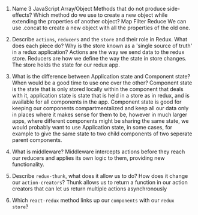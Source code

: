 1.  Name 3 JavaScript Array/Object Methods that do not produce side-effects? Which method do we use to create a new object while extending the properties of another object?
    Map
    Filter
    Reduce
    We can use .concat to create a new object with all the properties of the old one.

1.  Describe `actions`, `reducers` and the `store` and their role in Redux. What does each piece do? Why is the store known as a 'single source of truth' in a redux application?
    Actions are the way we send data to the redux store.
    Reducers are how we define the way the state in store changes.
    The store holds the state for our redux app.

1.  What is the difference between Application state and Component state? When would be a good time to use one over the other?
    Component state is the state that is only stored locally within the component that deals with it, application state is state that is held in a store as in redux, and is available for all components in the app.
    Component state is good for keeping our components compartmentalized and keep all our data only in places where it makes sense for them to be, however in much larger apps, where different components might be sharing the same state, we would probably want to use Application state, in some cases, for example to give the same state to two child components of two seperate parent components.

1.  What is middleware?
    Middleware intercepts actions before they reach our reducers and applies its own logic to them, providing new functionality.

1.  Describe `redux-thunk`, what does it allow us to do? How does it change our `action-creators`?
    Thunk allows us to return a function in our action creators that can let us return multiple actions asynchronously

1.  Which `react-redux` method links up our `components` with our `redux store`?
    <Provider>
